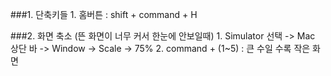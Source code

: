 ###1. 단축키들
    1. 홈버튼 : shift + command + H

###2. 화면 축소 (뜬 화면이 너무 커서 한눈에 안보일때)
    1. Simulator 선택 -> Mac 상단 바 -> Window -> Scale -> 75%
    2. command + (1~5) : 큰 수일 수록 작은 화면
